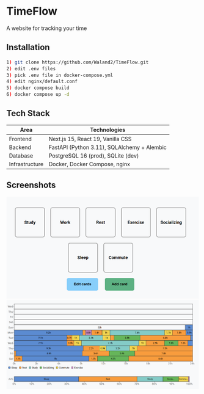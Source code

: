 
# TimeFlow

A website for tracking your time


## Installation
```bash
1) git clone https://github.com/Waland2/TimeFlow.git
2) edit .env files
3) pick .env file in docker-compose.yml
4) edit nginx/default.conf
5) docker compose build
6) docker compose up -d
```
    
## Tech Stack

| Area        | Technologies                                |
|-------------|---------------------------------------------|
| Frontend    | Next.js 15, React 19, Vanilla CSS           |
| Backend     | FastAPI (Python 3.11), SQLAlchemy + Alembic |
| Database    | PostgreSQL 16 (prod), SQLite (dev)          |
| Infrastructure | Docker, Docker Compose, nginx            |


## Screenshots
![Card selcter](./frontend/public/images/card-selecter-example-1.png)
![Dashboard](./frontend/public/images/dashboard-example-1.png)